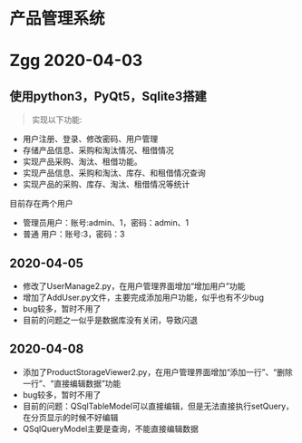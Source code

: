 # 产品管理系统
# Zgg 2020-04-03

## 使用python3，PyQt5，Sqlite3搭建


> 实现以下功能:
- 用户注册、登录、修改密码、用户管理
- 存储产品信息、采购和淘汰情况、租借情况
- 实现产品采购、淘汰、租借功能。
- 实现产品信息、采购和淘汰、库存、和租借情况查询
- 实现产品的采购、库存、淘汰、租借情况等统计

目前存在两个用户
- 管理员用户：账号:admin、1，密码：admin、1
- 普通  用户：账号:3，密码：3


## 2020-04-05
- 修改了UserManage2.py，在用户管理界面增加“增加用户”功能
- 增加了AddUser.py文件，主要完成添加用户功能，似乎也有不少bug
- bug较多，暂时不用了
- 目前的问题之一似乎是数据库没有关闭，导致闪退


## 2020-04-08
- 添加了ProductStorageViewer2.py，在用户管理界面增加“添加一行”、“删除一行”、“直接编辑数据”功能
- bug较多，暂时不用了
- 目前的问题：QSqlTableModel可以直接编辑，但是无法直接执行setQuery，在分页显示的时候不好编辑
- QSqlQueryModel主要是查询，不能直接编辑数据